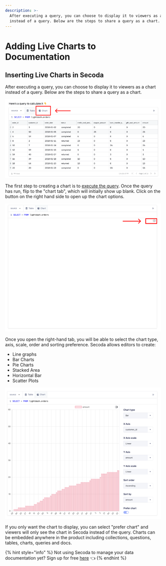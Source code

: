```yaml
---
description: >-
  After executing a query, you can choose to display it to viewers as a chart
  instead of a query. Below are the steps to share a query as a chart.
---
```


# Adding Live Charts to Documentation

## Inserting Live Charts in Secoda

After executing a query, you can choose to display it to viewers as a chart instead of a query. Below are the steps to share a query as a chart.&#x20;

![](<../../.gitbook/assets/Group 599.png>)

The first step to creating a chart is to [execute the query](running-queries-in-secoda.md). Once the query has run, flip to the "chart tab", which will initially show up blank. Click on the button on the right hand side to open up the chart options.

![](<../../.gitbook/assets/Group 600.png>)

Once you open the right-hand tab, you will be able to select the chart type, axis, scale, order and sorting preference. Secoda allows editors to create:

* Line graphs&#x20;
* Bar Charts
* Pie Charts
* Stacked Area
* Horizontal Bar
* Scatter Plots

![](<../../.gitbook/assets/Screen Shot 2022-04-11 at 10.37.51 PM.png>)

If you only want the chart to display, you can select "prefer chart" and viewers will only see the chart in Secoda instead of the query. Charts can be embedded anywhere in the product including collections, questions, tables, charts, queries and docs.&#x20;

{% hint style="info" %}
Not using Secoda to manage your data documentation yet? Sign up for free [here](http://app.secoda.co/) 👈
{% endhint %}
